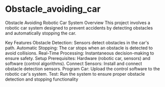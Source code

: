 # Obstacle_avoiding_car

Obstacle Avoiding Robotic Car System
Overview
This project involves a robotic car system designed to prevent accidents by detecting obstacles and automatically stopping the car.

Key Features
Obstacle Detection: Sensors detect obstacles in the car's path.
Automatic Stopping: The car stops when an obstacle is detected to avoid collisions.
Real-Time Processing: Instantaneous decision-making to ensure safety.
Setup
Prerequisites: Hardware (robotic car, sensors) and software (control algorithms).
Connect Sensors: Install and connect obstacle detection sensors.
Program Car: Upload the control software to the robotic car's system.
Test: Run the system to ensure proper obstacle detection and stopping functionality
